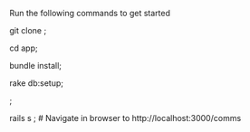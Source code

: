 
Run the following commands to get started

git clone <this repo>;

cd app;

bundle install;

rake db:setup;

<rake db:migrate>;

rails s ; # Navigate in browser to http://localhost:3000/comms
